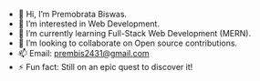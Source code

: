 - 👋 Hi, I’m Premobrata Biswas.
- 👀 I’m interested in Web Development.
- 🌱 I’m currently learning Full-Stack Web Development (MERN).
- 💞️ I’m looking to collaborate on Open source contributions.
- 📫 Email: prembis2431@gmail.com
- ⚡ Fun fact: Still on an epic quest to discover it!

<!---
prembis2431/prembis2431 is a ✨ special ✨ repository because its `README.md` (this file) appears on your GitHub profile.
You can click the Preview link to take a look at your changes.
--->
